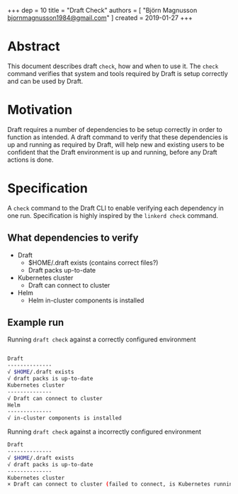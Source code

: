 +++
dep = 10
title = "Draft Check"
authors = [ "Björn Magnusson <bjornmagnusson1984@gmail.com>" ]
created = 2019-01-27
+++

# Abstract

This document describes draft `check`, how and when to use it. The `check` command verifies that system and tools required by Draft is setup correctly and can be used by Draft.

# Motivation

Draft requires a number of dependencies to be setup correctly in order to function as intended.
A draft command to verify that these dependencies is up and running as required by Draft, will help new and existing users to be confident that the Draft environment is up and running, before any Draft actions is done.

# Specification

A `check` command to the Draft CLI to enable verifying each dependency in one run.
Specification is highly inspired by the `linkerd check` command.

## What dependencies to verify

* Draft
  * $HOME/.draft exists (contains correct files?)
  * Draft packs up-to-date
* Kubernetes cluster
  * Draft can connect to cluster
* Helm 
  * Helm in-cluster components is installed

## Example run

Running `draft check` against a correctly configured environment

```bash

Draft
--------------
√ $HOME/.draft exists
√ draft packs is up-to-date
Kubernetes cluster
--------------
√ Draft can connect to cluster
Helm 
--------------
√ in-cluster components is installed
```

Running `draft check` against a incorrectly configured environment
```bash
Draft 
--------------
√ $HOME/.draft exists
√ draft packs is up-to-date
--------------
Kubernetes cluster
× Draft can connect to cluster (failed to connect, is Kubernetes running?)
```
